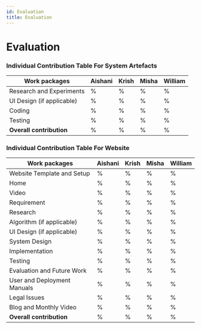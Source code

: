 ```yaml
---
id: Evaluation
title: Evaluation
---
```


# Evaluation

### Individual Contribution Table For System Artefacts

| Work packages              | Aishani | Krish | Misha | William |
|---------------------------|------|-----|-----|---------|
| Research and Experiments  | %  | % | % | %     |
| UI Design (if applicable) | %  | % | % | %      |
| Coding                    | %  | % | % | %     |
| Testing                   | %  | %  | % | %    |
| **Overall contribution**  | %  | % | % | % |

### Individual Contribution Table For Website
| Work packages                | Aishani | Krish | Misha | William |
|-----------------------------|------|-----|-----|---------|
| Website Template and Setup  | %   | % | % |    %     |
| Home                        | %  | % | % |    %   |
| Video                       | %  | % | % |    %     |
| Requirement                 | %  | % | % |    %     |
| Research                    | %  | %  | % |    %     |
| Algorithm (if applicable)   | %  | % | % |    %     |
| UI Design (if applicable)   | %  | %  | % |   %      |
| System Design               | %  | %  | % |    %     |
| Implementation              | %  | % | % |    %     |
| Testing                     | %   | %  | %|   %      |
| Evaluation and Future Work  | %  | % | % |     %    |
| User and Deployment Manuals | %  | %  | % |    %     |
| Legal Issues                | % | %  | %  |    %     |
| Blog and Monthly Video      | %  | % | % |    %     |
| **Overall contribution**    | %  | % | % | % |
